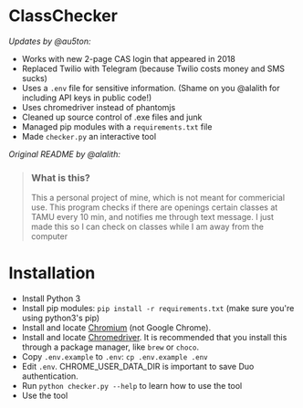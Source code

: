 # ClassChecker

_Updates by @au5ton:_

- Works with new 2-page CAS login that appeared in 2018
- Replaced Twilio with Telegram (because Twilio costs money and SMS sucks)
- Uses a `.env` file for sensitive information. (Shame on you @alalith for including API keys in public code!)
- Uses chromedriver instead of phantomjs
- Cleaned up source control of .exe files and junk
- Managed pip modules with a `requirements.txt` file
- Made `checker.py` an interactive tool

_Original README by @alalith:_
> ### What is this?
> This a personal project of mine, which is not meant for commericial use. This program checks if there are openings certain classes at TAMU every 10 min, and notifies me through text message. I just made this so I can check on classes while I am away from the computer

# Installation
- Install Python 3
- Install pip modules: `pip install -r requirements.txt` (make sure you're using python3's pip)
- Install and locate [Chromium](https://www.chromium.org/getting-involved/download-chromium) (not Google Chrome).
- Install and locate [Chromedriver](http://chromedriver.chromium.org/downloads). It is recommended that you install this through a package manager, like `brew` or `choco`.
- Copy `.env.example` to `.env`: `cp .env.example .env`
- Edit `.env`. CHROME_USER_DATA_DIR is important to save Duo authentication.
- Run `python checker.py --help` to learn how to use the tool
- Use the tool